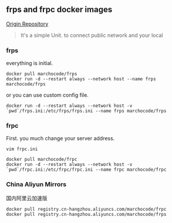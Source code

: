 ## frps and frpc docker images
[Origin Repository](https://github.com/fatedier/frp)
> It's a simple Unit. to connect public network and your local

### frps

everything is initial.
```shell
docker pull marchocode/frps
docker run -d --restart always --network host --name frps marchocode/frps
```

or you can use custom config file.
```shell
docker run -d --restart always --network host -v `pwd`/frps.ini:/etc/frps/frps.ini --name frps marchocode/frps
```

### frpc

First. you much change your server address.
```shell
vim frpc.ini
```

```shell
docker pull marchocode/frpc
docker run -d --restart always --network host -v `pwd`/frpc.ini:/etc/frpc/frpc.ini --name frpc marchocode/frpc
```

### China Aliyun Mirrors
国内阿里云加速版
```shell
docker pull registry.cn-hangzhou.aliyuncs.com/marchocode/frpc
docker pull registry.cn-hangzhou.aliyuncs.com/marchocode/frps
```
